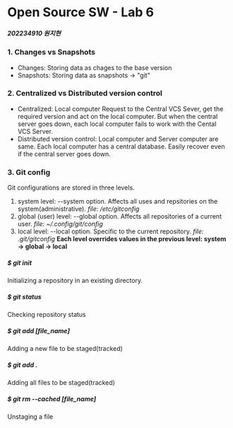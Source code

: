 # Open Source SW - Lab 6
##### 202234910 원지현 



### 1. Changes vs Snapshots
- Changes: Storing data as chages to the base version
- Snapshots: Storing data as snapshots -> "git"

### 2. Centralized vs Distributed version control
- Centralized: Local computer Request to the Central VCS Sever, get the required version and act on the local computer. But when the central server goes down, each local computer fails to work with the Cental VCS Server.
- Distributed version control: Local computer and Server computer are same. Each local computer has a central database. Easily recover even if the central server goes down.

### 3. Git config
Git configurations are stored in three levels.
1. system level: --system option. Affects all uses and repsitories on the system(administrative).
_file: /etc/gitconfig_
2. global (user) level: --global option. Affects all repositories of a current user.
_file: ~/.config/git/config_
3. local level: --local option. Specific to the current repository.
_file: .git/gitconfig_
__Each level overrides values in the previous level: system -> global -> local__

##### $ git init
Initializing a repository in an existing directory.
##### $ git status
Checking repository status
##### $ git add [file_name]
Adding a new file to be staged(tracked)
##### $ git add .
Adding all files to be staged(tracked)
##### $ git rm --cached [file_name]
Unstaging a file
